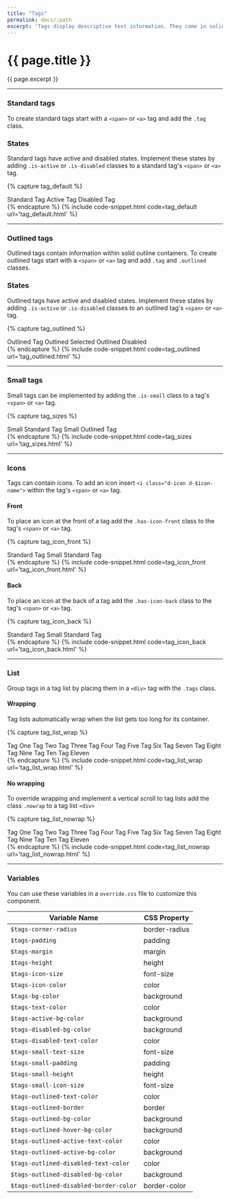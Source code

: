 ```yaml
---
title: "Tags"
permalink: docs/:path
excerpt: 'Tags display descriptive text information. They come in solid, outline, and selectable styles. Tags can be grouped into scrolling or wrapping lists. Icons can also be added to tags.'
---
```


# {{ page.title }}
{{ page.excerpt }}


***


### Standard tags
To create standard tags start with a `<span>` or `<a>` tag and add the `.tag` class.

### States
Standard tags have active and disabled states. Implement these states by adding `.is-active` or `.is-disabled` classes to a standard tag&#39;s `<span>` or `<a>` tag.

{% capture tag_default %} 
<div class="tags">
  <span class="tag">Standard Tag</span>
  <span class="tag is-active">Active Tag</span>
  <span class="tag is-disabled">Disabled Tag</span>
</div>
 {% endcapture %}
{% include code-snippet.html code=tag_default url='tag_default.html' %}

***


### Outlined tags
Outlined tags contain information within solid outline containers. To create outlined tags start with a `<span>` or `<a>` tag and add `.tag` and `.outlined` classes.

### States
Outlined tags have active and disabled states. Implement these states by adding `.is-active` or `.is-disabled` classes to an outlined tag&#39;s `<span>` or `<a>` tag.

{% capture tag_outlined %} 
<div class="tags">
  <a class="tag outlined">Outlined Tag</a>
  <a class="tag outlined is-active">Outlined Selected</a>
  <a class="tag outlined is-disabled">Outlined Disabled</a>
</div>
 {% endcapture %}
{% include code-snippet.html code=tag_outlined url='tag_outlined.html' %}


***


### Small tags
Small tags can be implemented by adding the `.is-small` class to a tag&#39;s `<span>` or `<a>` tag.

{% capture tag_sizes %} 
<div class="tags">
  <span class="tag is-small">Small Standard Tag</span>
  <span class="tag outlined is-small">Small Outlined Tag</span>
</div>
 {% endcapture %}
{% include code-snippet.html code=tag_sizes url='tag_sizes.html' %}


***


### Icons
Tags can contain icons. To add an icon insert `<i class="d-icon d-$icon-name">` within the tag&#39;s `<span>` or `<a>` tag.

#### Front
To place an icon at the front of a tag add the `.has-icon-front` class to the tag&#39;s `<span>` or `<a>` tag.

{% capture tag_icon_front %} 
<div class="tags">
<span class="tag has-icon-front"><i class="d-icon d-check"></i>Standard Tag</span>
<span class="tag is-small has-icon-front"><i class="d-icon d-check"></i>Small Standard Tag</span>
</div>
 {% endcapture %}
{% include code-snippet.html code=tag_icon_front url='tag_icon_front.html' %}

#### Back
To place an icon at the back of a tag add the `.has-icon-back` class to the tag&#39;s `<span>` or `<a>` tag.

{% capture tag_icon_back %} 
<div class="tags">
<span class="tag has-icon-back">Standard Tag<a class="d-icon d-close"></a></span>
<span class="tag is-small has-icon-back">Small Standard Tag<a class="d-icon d-close"></a></span>
</div>
 {% endcapture %}
{% include code-snippet.html code=tag_icon_back url='tag_icon_back.html' %}


***


### List
Group tags in a tag list by placing them in a `<div>` tag with the `.tags` class.

#### Wrapping
Tag lists automatically wrap when the list gets too long for its container.

{% capture tag_list_wrap %} 
<div class="tags">
  <span class="tag">Tag One</span>
  <span class="tag">Tag Two</span>
  <span class="tag">Tag Three</span>
  <span class="tag">Tag Four</span>
  <span class="tag">Tag Five</span>
  <span class="tag">Tag Six</span>
  <span class="tag">Tag Seven</span>
  <span class="tag">Tag Eight</span>
  <span class="tag">Tag Nine</span>
  <span class="tag">Tag Ten</span>
  <span class="tag">Tag Eleven</span>
</div>
 {% endcapture %}
{% include code-snippet.html code=tag_list_wrap url='tag_list_wrap.html' %}

#### No wrapping
To override wrapping and implement a vertical scroll to tag lists add the class `.nowrap` to a tag list `<div>`

{% capture tag_list_nowrap %} 
<div class="tags nowrap">
  <span class="tag">Tag One</span>
  <span class="tag">Tag Two</span>
  <span class="tag">Tag Three</span>
  <span class="tag">Tag Four</span>
  <span class="tag">Tag Five</span>
  <span class="tag">Tag Six</span>
  <span class="tag">Tag Seven</span>
  <span class="tag">Tag Eight</span>
  <span class="tag">Tag Nine</span>
  <span class="tag">Tag Ten</span>
  <span class="tag">Tag Eleven</span>
</div>
 {% endcapture %}
{% include code-snippet.html code=tag_list_nowrap url='tag_list_nowrap.html' %}


***


### Variables
You can use these variables in a `override.css` file to customize this component.

|Variable Name|CSS Property|
| - | - |
|`$tags-corner-radius`| border-radius|
|`$tags-padding`| padding|
|`$tags-margin`| margin|
|`$tags-height`| height|
|`$tags-icon-size`| font-size|
|`$tags-icon-color`| color|
|`$tags-bg-color`| background|
|`$tags-text-color`| color|
|`$tags-active-bg-color`| background|
|`$tags-disabled-bg-color`| background|
|`$tags-disabled-text-color`| color|
|`$tags-small-text-size`| font-size|
|`$tags-small-padding`| padding|
|`$tags-small-height`| height|
|`$tags-small-icon-size`| font-size|
|`$tags-outlined-text-color`| color|
|`$tags-outlined-border`| border|
|`$tags-outlined-bg-color`| background|
|`$tags-outlined-hover-bg-color`| background|
|`$tags-outlined-active-text-color`| color|
|`$tags-outlined-active-bg-color`| background|
|`$tags-outlined-disabled-text-color`| color|
|`$tags-outlined-disabled-bg-color`| background|
|`$tags-outlined-disabled-border-color`| border-color|
